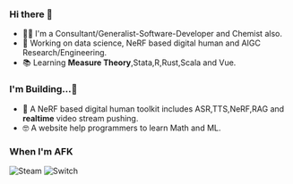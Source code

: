 ### Hi there 👋

- 🙋‍♂️ I'm a Consultant/Generalist-Software-Developer and Chemist also.
- 🔭 Working on data science, NeRF based digital human and AIGC Research/Engineering. 
- 📚 Learning **Measure Theory**,Stata,R,Rust,Scala and Vue.

### I'm Building...🚧
- 🤖 A NeRF based digital human toolkit includes ASR,TTS,NeRF,RAG and **realtime** video stream pushing.
- 🤓 A website help programmers to learn Math and ML.

### When I'm AFK
![Steam](https://img.shields.io/badge/steam-%23000000.svg?style=for-the-badge&logo=steam&logoColor=white)
![Switch](https://img.shields.io/badge/Switch-E60012?style=for-the-badge&logo=nintendo-switch&logoColor=white)


<!--
**yimlu/yimlu** is a ✨ _special_ ✨ repository because its `README.md` (this file) appears on your GitHub profile.

Here are some ideas to get you started:

- 🔭 I’m currently working on ...
- 🌱 I’m currently learning ...
- 👯 I’m looking to collaborate on ...
- 🤔 I’m looking for help with ...
- 💬 Ask me about ...
- 📫 How to reach me: ...
- 😄 Pronouns: ...
- ⚡ Fun fact: ...
-->
